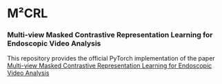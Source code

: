 # M²CRL
### Multi-view Masked Contrastive Representation Learning for Endoscopic Video Analysis

This repository provides the official PyTorch implementation of the paper [Multi-view Masked Contrastive Representation Learning for Endoscopic Video Analysis]()
